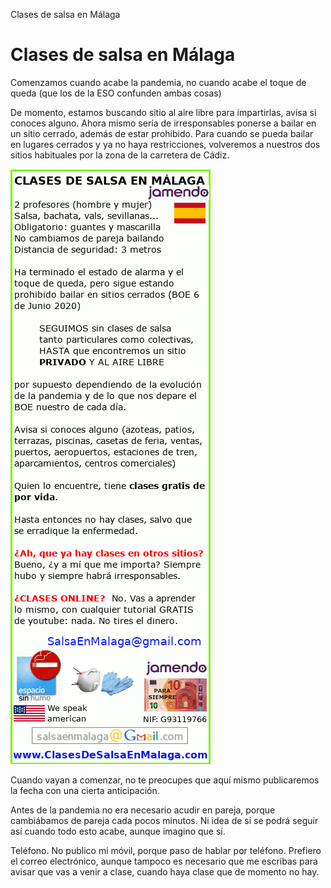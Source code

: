 Clases de salsa en Málaga

# Clases de salsa en Málaga 

Comenzamos cuando acabe la pandemia, no cuando acabe el toque de queda (que los de la ESO confunden ambas cosas) 

De momento, estamos buscando sitio al aire libre para impartirlas, avisa si conoces alguno. Ahora mismo sería de irresponsables ponerse a bailar en un sitio cerrado, además de estar prohibido. Para cuando se pueda bailar en lugares cerrados y ya no haya restricciones, volveremos a nuestros dos sitios habituales por la zona de la carretera de Cádiz.

<img src="https://github.com/enmalaga/salsa/blob/gh-pages/horario-clases-salsa-bachata-malaga.gif">

Cuando vayan a comenzar, no te preocupes que aquí mismo publicaremos la fecha con una cierta anticipación.

Antes de la pandemia no era necesario acudir en pareja, porque cambiábamos de pareja cada pocos minutos. Ni idea de si se podrá seguir así cuando todo esto acabe, aunque imagino que sí.

Teléfono. No publico mi móvil, porque paso de hablar por teléfono. Prefiero el correo electrónico, aunque tampoco es necesario que me escribas para avisar que vas a venir a clase, cuando haya clase que de momento no hay.



